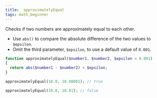 ```yaml
---
title:  approximatelyEqual
tags: math,beginner
---
```


Checks if two numbers are approximately equal to each other.

- Use `abs()` to compare the absolute difference of the two values to `$epsilon`.
- Omit the third parameter, `$epsilon`, to use a default value of `0.001`.

```php
function approximatelyEqual($number1, $number2, $epsilon = 0.001)
{
  return abs($number1 - $number2) < $epsilon;
}
```

```php
approximatelyEqual(10.0, 10.00001); // true

approximatelyEqual(10.0, 10.01); // false
```
